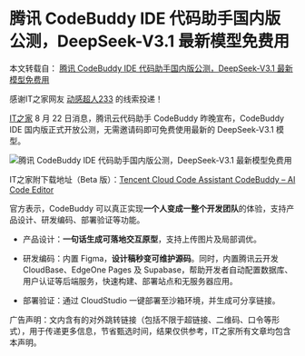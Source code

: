 # 腾讯 CodeBuddy IDE 代码助手国内版公测，DeepSeek-V3.1 最新模型免费用

本文转载自： [腾讯 CodeBuddy IDE 代码助手国内版公测，DeepSeek-V3.1 最新模型免费用](https://www.ithome.com/0/877/258.htm)

感谢IT之家网友 [动感超人233](https://m.ithome.com/html/app/open.html?url=ithome%3A%2F%2Fuserpage%3Fid%3D1847841) 的线索投递！

[IT之家](https://www.ithome.com/) 8 月 22 日消息，腾讯云代码助手 CodeBuddy 昨晚宣布，CodeBuddy IDE 国内版正式开放公测，无需邀请码即可免费使用最新的 DeepSeek-V3.1 模型。

![](https://pic.code-nav.cn/post_picture/1610518142000300034/Vc4LwWz5fegMuy4F.webp "腾讯 CodeBuddy IDE 代码助手国内版公测，DeepSeek-V3.1 最新模型免费用")

IT之家附下载地址（Beta 版）：[Tencent Cloud Code Assistant CodeBuddy – AI Code Editor](https://copilot.tencent.com/ide/)

官方表示，CodeBuddy 可以真正实现**一个人变成一整个开发团队**的体验，支持产品设计、研发编码、部署验证等功能。

* 产品设计：**一句话生成可落地交互原型**，支持上传图片及局部调优。

* 研发编码：内置 Figma，**设计稿秒变可维护源码**。同时，内置腾讯云开发 CloudBase、EdgeOne Pages 及 Supabase，帮助开发者自动配置数据库、用户认证等后端服务，快速构建、部署站点和无服务器应用。

* 部署验证：通过 CloudStudio 一键部署至沙箱环境，并生成可分享链接。

广告声明：文内含有的对外跳转链接（包括不限于超链接、二维码、口令等形式），用于传递更多信息，节省甄选时间，结果仅供参考，IT之家所有文章均包含本声明。
